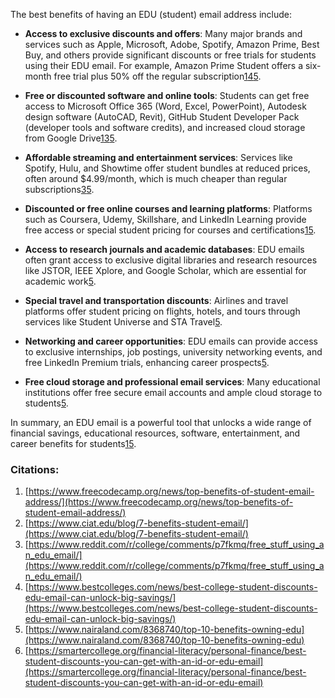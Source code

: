 The best benefits of having an EDU (student) email address include:

- **Access to exclusive discounts and offers**: Many major brands and services such as Apple, Microsoft, Adobe, Spotify, Amazon Prime, Best Buy, and others provide significant discounts or free trials for students using their EDU email. For example, Amazon Prime Student offers a six-month free trial plus 50% off the regular subscription[1](https://www.freecodecamp.org/news/top-benefits-of-student-email-address/)[4](https://www.bestcolleges.com/news/best-college-student-discounts-edu-email-can-unlock-big-savings/)[5](https://www.nairaland.com/8368740/top-10-benefits-owning-edu).
    
- **Free or discounted software and online tools**: Students can get free access to Microsoft Office 365 (Word, Excel, PowerPoint), Autodesk design software (AutoCAD, Revit), GitHub Student Developer Pack (developer tools and software credits), and increased cloud storage from Google Drive[1](https://www.freecodecamp.org/news/top-benefits-of-student-email-address/)[3](https://www.reddit.com/r/college/comments/p7fkmq/free_stuff_using_an_edu_email/)[5](https://www.nairaland.com/8368740/top-10-benefits-owning-edu).
    
- **Affordable streaming and entertainment services**: Services like Spotify, Hulu, and Showtime offer student bundles at reduced prices, often around $4.99/month, which is much cheaper than regular subscriptions[3](https://www.reddit.com/r/college/comments/p7fkmq/free_stuff_using_an_edu_email/)[5](https://www.nairaland.com/8368740/top-10-benefits-owning-edu).
    
- **Discounted or free online courses and learning platforms**: Platforms such as Coursera, Udemy, Skillshare, and LinkedIn Learning provide free access or special student pricing for courses and certifications[1](https://www.freecodecamp.org/news/top-benefits-of-student-email-address/)[5](https://www.nairaland.com/8368740/top-10-benefits-owning-edu).
    
- **Access to research journals and academic databases**: EDU emails often grant access to exclusive digital libraries and research resources like JSTOR, IEEE Xplore, and Google Scholar, which are essential for academic work[5](https://www.nairaland.com/8368740/top-10-benefits-owning-edu).
    
- **Special travel and transportation discounts**: Airlines and travel platforms offer student pricing on flights, hotels, and tours through services like Student Universe and STA Travel[5](https://www.nairaland.com/8368740/top-10-benefits-owning-edu).
    
- **Networking and career opportunities**: EDU emails can provide access to exclusive internships, job postings, university networking events, and free LinkedIn Premium trials, enhancing career prospects[5](https://www.nairaland.com/8368740/top-10-benefits-owning-edu).
    
- **Free cloud storage and professional email services**: Many educational institutions offer free secure email accounts and ample cloud storage to students[5](https://www.nairaland.com/8368740/top-10-benefits-owning-edu).
    

In summary, an EDU email is a powerful tool that unlocks a wide range of financial savings, educational resources, software, entertainment, and career benefits for students[1](https://www.freecodecamp.org/news/top-benefits-of-student-email-address/)[5](https://www.nairaland.com/8368740/top-10-benefits-owning-edu).

### Citations:

1. [https://www.freecodecamp.org/news/top-benefits-of-student-email-address/](https://www.freecodecamp.org/news/top-benefits-of-student-email-address/)
2. [https://www.ciat.edu/blog/7-benefits-student-email/](https://www.ciat.edu/blog/7-benefits-student-email/)
3. [https://www.reddit.com/r/college/comments/p7fkmq/free_stuff_using_an_edu_email/](https://www.reddit.com/r/college/comments/p7fkmq/free_stuff_using_an_edu_email/)
4. [https://www.bestcolleges.com/news/best-college-student-discounts-edu-email-can-unlock-big-savings/](https://www.bestcolleges.com/news/best-college-student-discounts-edu-email-can-unlock-big-savings/)
5. [https://www.nairaland.com/8368740/top-10-benefits-owning-edu](https://www.nairaland.com/8368740/top-10-benefits-owning-edu)
6. [https://smartercollege.org/financial-literacy/personal-finance/best-student-discounts-you-can-get-with-an-id-or-edu-email](https://smartercollege.org/financial-literacy/personal-finance/best-student-discounts-you-can-get-with-an-id-or-edu-email)
